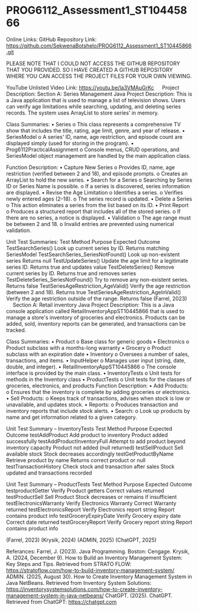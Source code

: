 # PROG6112_Assessment1_ST10445866

Online Links:
GitHub Repository Link:
https://github.com/SekwenaBotshelo/PROG6112_Assessment1_ST10445866.git 
 
PLEASE NOTE THAT I COULD NOT ACCESS THE GITHUB REPOSITORY THAT YOU PROVIDED.
SO I HAVE CREATED A GITHUB REPOSITORY WHERE YOU CAN ACCESS THE PROJECT FILES FOR YOUR OWN VIEWING.

YouTube Unlisted Video Link:
https://youtu.be/la3VMAuGrKc 
 
Project Description:
Section A: Series Management Java Project
Description:
This is a Java application that is used to manage a list of television shows. Users can verify age limitations while searching, updating, and deleting series records. The system uses ArrayList<SeriesModel> to store series’ in memory.

Class Summaries:
•	Series
  o	This class represents a comprehensive TV show that includes the title, rating, age limit,  genre, and year of release.
•	SeriesModel
  o	A series' ID, name, age restriction, and episode count are displayed simply (used for storing in the program).
•	Prog6112PracticalAssignment
  o	Console menus, CRUD operations, and SeriesModel object management are handled by the main application class.
  
Function Description:
•	Capture New Series
o	Provides ID, name, age restriction (verified between 2 and 18), and episode prompts.
  o	Creates an ArrayList<SeriesModel> to hold the new series.
•	Search for a Series
  o	Searching by Series ID or Series Name is possible.
  o	If a series is discovered, series information are displayed.
•	Revise the Age Limitation
  o	Identifies a series.
  o	Verifies newly entered ages (2–18).
  o	The series record is updated.
•	Delete a Series
  o	This action eliminates a series from the list based on its ID.
•	Print Report
  o	Produces a structured report that includes all of the stored series.
  o	If there are no series, a notice is displayed.
•	Validation
  o	The age range must be between 2 and 18.
  o	Invalid entries are prevented using numerical validation.

Unit Test Summaries:
Test Method	Purpose	Expected Outcome
TestSearchSeries()	Look up current series by ID.	Returns matching SeriesModel
TestSearchSeries_SeriesNotFound()	Look up non-existent series	Returns null
TestUpdateSeries()	Update the age limit for a legitimate series ID.	Returns true and updates value
TestDeleteSeries()	Remove current series by ID.	Returns true and removes series
TestDeleteSeries_SeriesNotFound()	Try to remove any non-existent series.	Returns false
TestSeriesAgeRestriction_AgeValid()	Verify the age restriction (between 2 and 18).	Returns true
TestSeriesAgeRestriction_AgeInValid()	Verify the age restriction outside of the range.	Returns false
(Farrel, 2023)
 
Section A: Retail inventory Java Project
Description:
This is a Java console application called RetailInventoryAppST10445866 that is used to manage a store's inventory of groceries and electronics. Products can be added, sold, inventory reports can be generated, and transactions can be tracked.

Class Summaries:
•	Product
  o	Base class for generic goods
•	Electronics
  o	Product subclass with a months-long warranty
•	Grocery
  o	Product subclass with an expiration date
•	Inventory
  o	Oversees a number of sales, transactions, and items.
•	InputHelper
  o	Manages user input (string, date, double, and integer).
•	RetailInventoryAppST10445866
  o	The console interface is provided by the main class.
•	InventoryTests
  o	Unit tests for methods in the Inventory class
•	ProductTests
  o	Unit tests for the classes of groceries, electronics, and products
Function Description:
•	Add Products: 
  o	Ensures that the inventory is complete by adding groceries or electronics.
•	Sell Products: 
  o	Keeps track of transactions, advises when stock is low or unavailable, and updates stock.
•	Reports: 
  o	Produces transaction and inventory reports that include stock alerts.
•	Search: 
  o	Look up products by name and get information related to a given category.

Unit Test Summary – InventoryTests
Test Method	Purpose	Expected Outcome
testAddProduct	Add product to inventory	Product added successfully
testAddProductInventoryFull	Attempt to add product beyond inventory capacity	Product not added (null returned)
testSellProduct	Sell available stock	Stock decreases accordingly
testGetProductByName	Retrieve product by name	Returns correct product or null
testTransactionHistory	Check stock and transaction after sales	Stock updated and transactions recorded

Unit Test Summary – ProductTests
Test Method	Purpose	Expected Outcome
testproductGetter	Verify Product getters	Correct values returned
testProductSell	Sell Product	Stock decreases or remains if insufficient
testElectronicsWarranty	Verify Electronics Warranty	Correct Warranty returned
testElectronicsReport	Verify Electronics report string	Report contains product info
testGroceryExpiryDate	Verify Grocery expiry date	Correct date returned
testGroceryReport	Verify Grocery report string	Report contains product info

(Farrel, 2023) (Krysik, 2024) (ADMIN, 2025) (ChatGPT, 2025)

Referances:
Farrel, J. (2023). Java Programming. Boston: Cengage.
Krysik, A. (2024, December 9). How to Build an Inventory Management System: Key Steps and Tips. Retrieved from STRATO FLOW: https://stratoflow.com/how-to-build-inventory-management-system/
ADMIN. (2025, August 30). How to Create Inventory Management System in Java NetBeans. Retrieved from Inventory System Solutions: https://inventorysystemsolutions.com/how-to-create-inventory-management-system-in-java-netbeans/
ChatGPT. (2025). ChatGPT. Retrieved from ChatGPT: https://chatgpt.com
